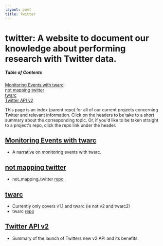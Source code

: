 ```yaml
---
layout: post
title: Twitter
---
```


# twitter: A website to document our knowledge about performing research with Twitter data.   

##### Table of Contents  
[Monitoring Events with twarc](#monitoring)  
[not mapping twitter](#nomaps)   
[twarc](#twarc)  
[Twitter API v2](#v2)   
 
This page is an index (parent repo) for all of our current projects concerning Twitter and relevant information. Click on the headers to be take to a short summary about the corresponding topic. Or, if you'd like to be taken straight to a project's repo, click the repo link under the header. 

<a name="monitoring"/>    

## [Monitoring Events with twarc](monitoring_events_twarc.md)
- A narrative on monitoring events with twarc. 

<a name="nomaps"/>   

## [not mapping twitter](not_mapping_twitter.md)
- not_mapping_twitter [repo](https://github.com/ucsb-collaboratory/not_mapping_twitter)


<a name="twarc"/>  

## [twarc](twarc.md)   
- Currently only covers v1.1 and twarc (ie not v2 and twarc2)
- twarc [repo](https://github.com/ucsb-collaboratory/twarc)


<a name="v2"/>    

## [Twitter API v2](v2.md)
- Summary of the launch of Twitters new v2 API and its benefits
